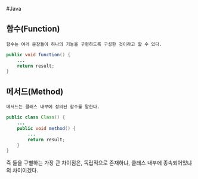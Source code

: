 #Java

## 함수(Function)
	함수는 여러 문장들이 하나의 기능을 구현하도록 구성한 것이라고 할 수 있다.

```java
public void function() {
	...
	return result;
}
```

## 메서드(Method)
	메서드는 클래스 내부에 정의된 함수를 말한다.

```java
public class Class() {
	...
	public void method() {
		...
		return result;
	}
}
```

즉 둘을 구별하는 가장 큰 차이점은, 독립적으로 존재하냐, 클래스 내부에 종속되어있냐의 차이이겠다.

